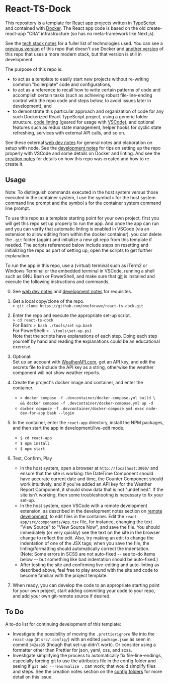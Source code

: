 # React-TS-Dock

This repository is a template for [React](https://react.dev) app projects
written in [TypeScript](https://www.typescriptlang.org) and contained with
[Docker](https://www.docker.com/).  The React app code is based on the old
create-react-app "CRA" infrastructure (so has no meta-framework like Next.js).

See the [tech stack notes](./doc/Stack.md) for a fuller list of technologies
used.  You can see a [previous version](https://github.com/oneforawe/react-ts)
of this repo that doesn't use Docker and
[another version](https://github.com/oneforawe/react-next-ts) of this repo that
uses a more modern stack, but that version is still in development.

The purpose of this repo is:

* to act as a template to easily start new projects without re-writing common
  "boilerplate" code and configurations,
* to act as a reference to recall how to write certain patterns of code and
  accomplish certain tasks (such as achieving robust file-line-ending control
  with the repo code and steps below, to avoid issues later in development), and
* to demonstrate this particular approach and organization of code for any such
  Dockerized React TypeScript project, using a generic folder structure,
  [code linting](./doc/Development.md) (geared for usage with
  [VSCode](https://code.visualstudio.com/)), and optional features such as redux
  state management, helper hooks for cyclic state refreshing, services with
  external API calls, and so on.

See these external
[web dev notes](https://github.com/oneforawe/web-dev-notes/blob/main/setup-1.md)
for general notes and elaboration on setup with node.  See the
[development notes](./doc/Development.md) for tips on setting up the repo
properly with VSCode and some details on Docker and linting.  And see the
[creation notes](./doc/Creation.md) for details on how this repo was created and
how to re-create it.

## Usage

Note: To distinguish commands executed in the host system versus those executed
in the container system, I use the symbol `>` for the host system command line
prompt and the symbol `$` for the container system command line prompt.

To use this repo as a template starting point for your own project, first you
will get this repo set up properly to run the app.  And once the app can run and
you can verify that automatic linting is enabled in VSCode (via an extension to
allow editing from within the docker container), you can delete the `.git`
folder (again) and initialize a new git repo from this template if needed. The
scripts referenced below include steps on resetting and initializing the repo as
part of setting up; open the scripts to get further explanation.

To run the app in this repo, use a (virtual) terminal such as iTerm2 or Windows
Terminal or the embedded terminal in VSCode, running a shell such as GNU Bash or
PowerShell, and make sure that [git](https://git-scm.com) is installed and
execute the following instructions and commands.

0. See
  [web dev notes](https://github.com/oneforawe/web-dev-notes/blob/main/setup-1.md)
  and [development notes](./doc/Development.md) for requisites.

1. Get a local copy/clone of the repo.  
  `> git clone https://github.com/oneforawe/react-ts-dock.git`

2. Enter the repo and execute the appropriate set-up script.  
  `> cd react-ts-dock`  
  For Bash: `> bash ./tools/set-up.bash`  
  For PowerShell: `> .\tools\set-up.ps1`  
  Note that the scripts have explanations of each step. Doing each step yourself
  by hand and reading the explanations could be an educational exercise.

3. Optional:  
  Set up an account with [WeatherAPI.com](https://www.weatherapi.com/), get an
  API key, and edit the secrets file to include the API key as a string,
  otherwise the weather component will not show weather reports.

4. Create the project's docker image and container, and enter the container.

   * `> docker compose -f .devcontainer/docker-compose.yml build \`  
     `&& docker compose -f .devcontainer/docker-compose.yml up -d`
   * `docker compose -f .devcontainer/docker-compose.yml exec node-dev-for-app bash --login`

5. In the container, enter the `react-app` directory, install the NPM packages,
  and then start the app in development/live-edit mode.

   * `$ cd react-app`
   * `$ npm install`
   * `$ npm start`

6. Test, Confirm, Play

   * In the host system, open a browser at `http://localhost:3000/` and ensure
     that the site is working: the DateTime Component should have accurate
     current date and time, the Counter Component should work intuitively, and
     if you've added an API key for the Weather Report Component, it should show
     data that is not "undefined".  If the site isn't working, then some
     troubleshooting is necessary to fix your set-up.
   * In the host system, open VSCode with a remote development extension, as
     described in the development notes section on
     [remote development](./doc/Development.md#remote-development), to edit
     files in the container.  Edit the `react-app/src/components/App.tsx` file,
     for instance, changing the text "View Source" to "View Source Now", and
     save the file.  You should immediately (or very quickly) see the text on
     the site in the browser change to reflect the edit.  Also, try making an
     edit to change the indentation of one of the JSX tags; when you save the
     file, the linting/formatting should automatically correct the indentation.  
     (Note: Some errors in SCSS are not auto-fixed -- see to-do items below --
     but something like bad indentation should be auto-fixed.)
   * After testing the site and confirming live-editing and auto-linting as
     described above, feel free to play around with the site and code to
     become familiar with the project template.

7. When ready, you can develop the code to an appropriate starting point for
   your own project, start adding commiting your code to your repo, and add your
   own git-remote source if desired.

## To Do

A to-do list for continuing development of this template:

* Investigate the possibility of moving the `.prettierignore` file into the
  `react-app` (at `src/.config/`) with an edited `package.json` as seen in
  commit `342aa35` (though that set-up didn't work).  Or consider using a
  formatter other than Prettier for json, yaml, css, and scss.
* Investigate simplifying the process to automatically fix file-line-endings,
  especially forcing git to use the attributes file in the config folder and
  seeing if `git add --renormalize .` can work; that would simplify files and
  steps.  See the creation notes section on the
  [config folders](./doc/Creation.md#config-folders) for more detail on this
  issue.
